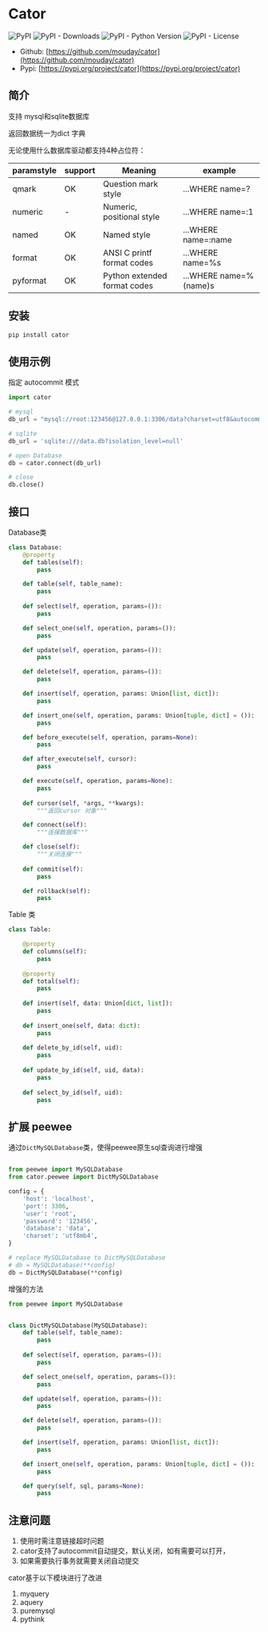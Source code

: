 # Cator

![PyPI](https://img.shields.io/pypi/v/cator.svg)
![PyPI - Downloads](https://img.shields.io/pypi/dm/cator)
![PyPI - Python Version](https://img.shields.io/pypi/pyversions/cator)
![PyPI - License](https://img.shields.io/pypi/l/cator)

- Github: [https://github.com/mouday/cator](https://github.com/mouday/cator)
- Pypi: [https://pypi.org/project/cator](https://pypi.org/project/cator)

## 简介
支持 mysql和sqlite数据库

返回数据统一为dict 字典

无论使用什么数据库驱动都支持4种占位符：

| paramstyle | support | Meaning | example|
| - | - | - | - |
| qmark | OK | Question mark style | ...WHERE name=? |
| numeric   | - | Numeric, positional style | ...WHERE name=:1 |
| named | OK | Named style | ...WHERE name=:name |
| format    | OK | ANSI C printf format codes | ...WHERE name=%s |
| pyformat | OK | Python extended format codes | ...WHERE name=%(name)s |


## 安装
```bash
pip install cator
```

## 使用示例

指定 autocommit 模式

```python
import cator

# mysql
db_url = "mysql://root:123456@127.0.0.1:3306/data?charset=utf8&autocommit=true"

# sqlite
db_url = 'sqlite:///data.db?isolation_level=null'

# open Database
db = cator.connect(db_url)

# close
db.close()
```

## 接口

Database类

```python
class Database:
    @property
    def tables(self):
        pass

    def table(self, table_name):
        pass
    
    def select(self, operation, params=()):
        pass

    def select_one(self, operation, params=()):
        pass

    def update(self, operation, params=()):
        pass

    def delete(self, operation, params=()):
        pass

    def insert(self, operation, params: Union[list, dict]):
        pass

    def insert_one(self, operation, params: Union[tuple, dict] = ()):
        pass

    def before_execute(self, operation, params=None):
        pass

    def after_execute(self, cursor):
        pass

    def execute(self, operation, params=None):
        pass
    
    def cursor(self, *args, **kwargs):
        """返回cursor 对象"""

    def connect(self):
        """连接数据库"""

    def close(self):
        """关闭连接"""
        
    def commit(self):
        pass

    def rollback(self):
        pass

```

Table 类

```python
class Table:

    @property
    def columns(self):
        pass
        
    @property
    def total(self):
        pass
        
    def insert(self, data: Union[dict, list]):
        pass
        
    def insert_one(self, data: dict):
        pass
        
    def delete_by_id(self, uid):
        pass
        
    def update_by_id(self, uid, data):
        pass
        
    def select_by_id(self, uid):
        pass

```

## 扩展 peewee

通过`DictMySQLDatabase`类，使得peewee原生sql查询进行增强

```python

from peewee import MySQLDatabase
from cator.peewee import DictMySQLDatabase

config = {
    'host': 'localhost',
    'port': 3306,
    'user': 'root',
    'password': '123456',
    'database': 'data',
    'charset': 'utf8mb4',
}

# replace MySQLDatabase to DictMySQLDatabase
# db = MySQLDatabase(**config)
db = DictMySQLDatabase(**config)

```

增强的方法

```python
from peewee import MySQLDatabase


class DictMySQLDatabase(MySQLDatabase):
    def table(self, table_name):
        pass
    
    def select(self, operation, params=()):
        pass

    def select_one(self, operation, params=()):
        pass

    def update(self, operation, params=()):
        pass

    def delete(self, operation, params=()):
        pass

    def insert(self, operation, params: Union[list, dict]):
        pass

    def insert_one(self, operation, params: Union[tuple, dict] = ()):
        pass

    def query(self, sql, params=None):
        pass
```

## 注意问题

1. 使用时需注意链接超时问题
2. cator支持了autocommit自动提交，默认关闭，如有需要可以打开，
3. 如果需要执行事务就需要关闭自动提交


cator基于以下模块进行了改进

1. myquery
2. aquery
3. puremysql
4. pythink
